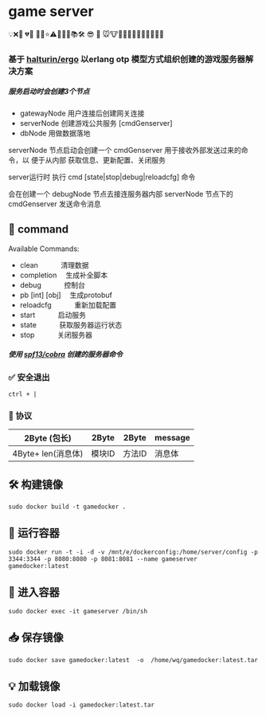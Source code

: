 # game server

💡❌💙 💔💜 💚💬⭐️⚠️💃🏻📄📚🛠 😎 🔧 🐭🐮🐯🐇🐉🐍🐎🐑🐒🐔🐶🐷

### 基于  [halturin/ergo](https://github.com/halturin/ergo) 以erlang otp 模型方式组织创建的游戏服务器解决方案

##### 服务启动时会创建3个节点 

- gatewayNode 用户连接后创建网关连接
- serverNode  创建游戏公共服务 [cmdGenserver]
- dbNode      用做数据落地

serverNode 节点启动会创建一个 cmdGenserver 用于接收外部发送过来的命令，以
便于从内部 获取信息、更新配置、关闭服务

server运行时 执行 cmd [state|stop|debug|reloadcfg] 命令 

会在创建一个 debugNode 节点去接连服务器内部 serverNode 节点下的 cmdGenserver 发送命令消息


 



## 🔨 command
Available Commands:
-  clean       &emsp;&emsp;&emsp;清理数据
-  completion  &emsp;生成补全脚本
-  debug       &emsp;&emsp;&emsp;控制台
-  pb  [int] [obj]         &emsp;生成protobuf 
-  reloadcfg   &emsp;&emsp;&emsp;重新加载配置
-  start       &emsp;&emsp;&emsp;启动服务
-  state       &emsp;&emsp;&emsp;获取服务器运行状态
-  stop        &emsp;&emsp;&emsp;关闭服务器
##### 使用 [spf13/cobra](https://github.com/spf13/cobra)  创建的服务器命令
 


### ✅ 安全退出
    ctrl + | 
  

### 📄 协议
|  2Byte (包长)  | 2Byte  |  2Byte | message|
|  ----  | ----  |----  |----  |
| 4Byte+ len(消息体)  | 模块ID | 方法ID | 消息体|


  
## 🛠 构建镜像 
```
sudo docker build -t gamedocker .
```

## 🏃 运行容器  
```
sudo docker run -t -i -d -v /mnt/e/dockerconfig:/home/server/config -p 3344:3344 -p 8080:8080 -p 8081:8081 --name gameserver  gamedocker:latest
```

## 📝 进入容器 
```
sudo docker exec -it gameserver /bin/sh
```

## 📥 保存镜像
```
sudo docker save gamedocker:latest  -o  /home/wq/gamedocker:latest.tar
```
## 💡  加载镜像
```
sudo docker load -i gamedocker:latest.tar
```
